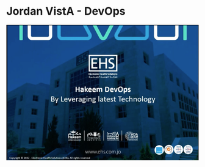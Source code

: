 # Jordan VistA - DevOps



<img  width="800"  src="https://github.com/cloudvista/devops/blob/main/jordan/images/a.png" >





